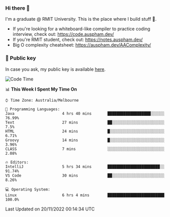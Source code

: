 ### Hi there 👋

I'm a graduate @ RMIT University. This is the place where I build stuff 👀. 

- If you're looking for a whiteboard-like compiler to practice coding interview, check out: https://code.auspham.dev/
- If you're RMIT student, check out: https://notes.auspham.dev/
- Big O complexity cheatsheet: https://auspham.dev/AAComplexity/

### 🔑 Public key

In case you ask, my public key is available [here](https://public.auspham.dev/).

<!--START_SECTION:waka-->
![Code Time](http://img.shields.io/badge/Code%20Time-901%20hrs%2031%20mins-blue)

📊 **This Week I Spent My Time On** 

```text
⌚︎ Time Zone: Australia/Melbourne

💬 Programming Languages: 
Java                     4 hrs 40 mins       ███████████████████░░░░░░   76.99% 
Text                     27 mins             ██░░░░░░░░░░░░░░░░░░░░░░░   7.5% 
HTML                     24 mins             █░░░░░░░░░░░░░░░░░░░░░░░░   6.71% 
Groovy                   14 mins             █░░░░░░░░░░░░░░░░░░░░░░░░   3.96% 
CLASS                    7 mins              ░░░░░░░░░░░░░░░░░░░░░░░░░   2.08%

🔥 Editors: 
IntelliJ                 5 hrs 34 mins       ███████████████████████░░   91.74% 
VS Code                  30 mins             ██░░░░░░░░░░░░░░░░░░░░░░░   8.26%

💻 Operating System: 
Linux                    6 hrs 4 mins        █████████████████████████   100.0%

```


 Last Updated on 20/11/2022 00:14:34 UTC
<!--END_SECTION:waka-->

<!--
**rockmanvnx6/rockmanvnx6** is a ✨ _special_ ✨ repository because its `README.md` (this file) appears on your GitHub profile.

Here are some ideas to get you started:

- 🔭 I’m currently working on ...
- 🌱 I’m currently learning ...
- 👯 I’m looking to collaborate on ...
- 🤔 I’m looking for help with ...
- 💬 Ask me about ...
- 📫 How to reach me: ...
- 😄 Pronouns: ...
- ⚡ Fun fact: ...
-->
